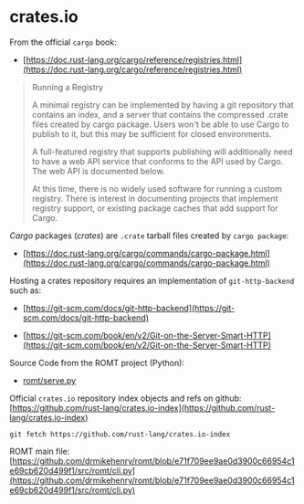 # crates.io

From the official `cargo` book:

* [https://doc.rust-lang.org/cargo/reference/registries.html](https://doc.rust-lang.org/cargo/reference/registries.html)

> Running a Registry
>
> A minimal registry can be implemented by having a git repository that contains an index, and a server that contains the compressed .crate files created by cargo package. Users won't be able to use Cargo to publish to it, but this may be sufficient for closed environments.
>
> A full-featured registry that supports publishing will additionally need to have a web API service that conforms to the API used by Cargo. The web API is documented below.
>
> At this time, there is no widely used software for running a custom registry. There is interest in documenting projects that implement registry support, or existing package caches that add support for Cargo.

*Cargo* packages (*crates*) are `.crate` tarball files created by `cargo package`:

* [https://doc.rust-lang.org/cargo/commands/cargo-package.html](https://doc.rust-lang.org/cargo/commands/cargo-package.html)

Hosting a crates repository requires an implementation of `git-http-backend` such as:

* [https://git-scm.com/docs/git-http-backend](https://git-scm.com/docs/git-http-backend)

* [https://git-scm.com/book/en/v2/Git-on-the-Server-Smart-HTTP](https://git-scm.com/book/en/v2/Git-on-the-Server-Smart-HTTP)

Source Code from the ROMT project (Python):

* [romt/serve.py](https://github.com/drmikehenry/romt/blob/e71f709ee9ae0d3900c66954c1e69cb620d499f1/src/romt/serve.py)

Official `crates.io` repository index objects and refs on github: [https://github.com/rust-lang/crates.io-index](https://github.com/rust-lang/crates.io-index)

`git fetch https://github.com/rust-lang/crates.io-index`

ROMT main file: 
[https://github.com/drmikehenry/romt/blob/e71f709ee9ae0d3900c66954c1e69cb620d499f1/src/romt/cli.py](https://github.com/drmikehenry/romt/blob/e71f709ee9ae0d3900c66954c1e69cb620d499f1/src/romt/cli.py)
